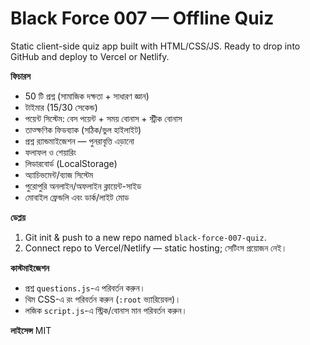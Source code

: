 # Black Force 007 — Offline Quiz

Static client-side quiz app built with HTML/CSS/JS. Ready to drop into GitHub and deploy to Vercel or Netlify.

**ফিচারস**
- 50 টি প্রশ্ন (সামাজিক দক্ষতা + সাধারণ জ্ঞান)
- টাইমার (15/30 সেকেন্ড)
- পয়েন্ট সিস্টেম: বেস পয়েন্ট + সময় বোনাস + স্ট্রীক বোনাস
- তাত্ক্ষণিক ফিডব্যাক (সঠিক/ভুল হাইলাইট)
- প্রশ্ন র‌্যান্ডমাইজেশন — পুনরাবৃত্তি এড়ানো
- ফলাফল ও শেয়ারিং
- লিডারবোর্ড (LocalStorage)
- অ্যাচিভমেন্ট/ব্যাজ সিস্টেম
- পুরোপুরি অনলাইন/অফলাইন ক্লায়েন্ট-সাইড
- মোবাইল ফ্রেন্ডলি এবং ডার্ক/লাইট মোড

**ডেপ্লয়**
1. Git init & push to a new repo named `black-force-007-quiz`.
2. Connect repo to Vercel/Netlify — static hosting; সেটিংস প্রয়োজন নেই।

**কাস্টমাইজেশন**
- প্রশ্ন `questions.js`-এ পরিবর্তন করুন।
- থিম CSS-এ রং পরিবর্তন করুন (`:root` ভ্যারিয়েবল)।
- লজিক `script.js`-এ স্ট্রিক/বোনাস মান পরিবর্তন করুন।

**লাইসেন্স**
MIT
